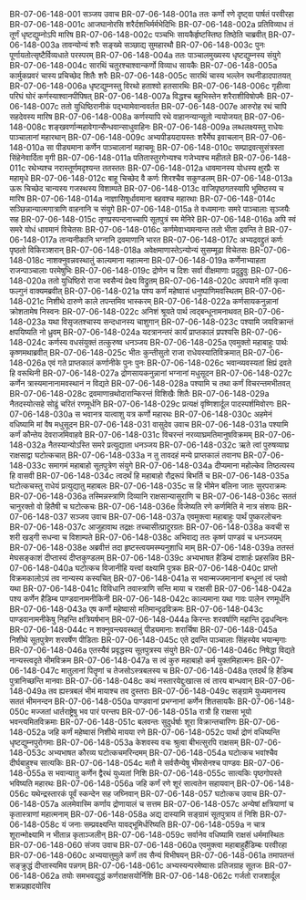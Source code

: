BR-07-06-148-001  सञ्जय उवाच
BR-07-06-148-001a ततः कर्णो रणे दृष्ट्वा पार्षतं परवीरहा
BR-07-06-148-001c आजघानोरसि शरैर्दशभिर्मर्मभेदिभिः
BR-07-06-148-002a प्रतिविव्याध तं तूर्णं धृष्टद्युम्नोऽपि मारिष
BR-07-06-148-002c पञ्चभिः सायकैर्हृष्टस्तिष्ठ तिष्ठेति चाब्रवीत्
BR-07-06-148-003a तावन्योन्यं शरैः सङ्ख्ये सञ्छाद्य सुमहारथौ
BR-07-06-148-003c पुनः पूर्णायतोत्सृष्टैर्विव्यधाते परस्परम्
BR-07-06-148-004a ततः पाञ्चालमुख्यस्य धृष्टद्युम्नस्य संयुगे
BR-07-06-148-004c सारथिं चतुरश्चाश्वान्कर्णो विव्याध सायकैः
BR-07-06-148-005a कार्मुकप्रवरं चास्य प्रचिच्छेद शितैः शरैः
BR-07-06-148-005c सारथिं चास्य भल्लेन रथनीडादपातयत्
BR-07-06-148-006a धृष्टद्युम्नस्तु विरथो हताश्वो हतसारथिः
BR-07-06-148-006c गृहीत्वा परिघं घोरं कर्णस्याश्वानपीपिषत्
BR-07-06-148-007a विद्धश्च बहुभिस्तेन शरैराशीविषोपमैः
BR-07-06-148-007c ततो युधिष्ठिरानीकं पद्भ्यामेवान्ववर्तत
BR-07-06-148-007e आरुरोह रथं चापि सहदेवस्य मारिष
BR-07-06-148-008a कर्णस्यापि रथे वाहानन्यान्सूतो न्ययोजयत्
BR-07-06-148-008c शङ्खवर्णान्महावेगान्सैन्धवान्साधुवाहिनः
BR-07-06-148-009a लब्धलक्ष्यस्तु राधेयः पाञ्चालानां महारथान्
BR-07-06-148-009c अभ्यपीडयदायस्तः शरैर्मेघ इवाचलान्
BR-07-06-148-010a सा पीड्यमाना कर्णेन पाञ्चालानां महाचमूः
BR-07-06-148-010c सम्प्राद्रवत्सुसंत्रस्ता सिंहेनेवार्दिता मृगी
BR-07-06-148-011a पतितास्तुरगेभ्यश्च गजेभ्यश्च महीतले
BR-07-06-148-011c रथेभ्यश्च नरास्तूर्णमदृश्यन्त ततस्ततः
BR-07-06-148-012a धावमानस्य योधस्य क्षुरप्रैः स महामृधे
BR-07-06-148-012c बाहू चिच्छेद वै कर्णः शिरश्चैव सकुण्डलम्
BR-07-06-148-013a ऊरू चिच्छेद चान्यस्य गजस्थस्य विशाम्पते
BR-07-06-148-013c वाजिपृष्ठगतस्यापि भूमिष्ठस्य च मारिष
BR-07-06-148-014a नाज्ञासिषुर्धावमाना बहवश्च महारथाः
BR-07-06-148-014c सञ्छिन्नान्यात्मगात्राणि वाहनानि च संयुगे
BR-07-06-148-015a ते वध्यमानाः समरे पाञ्चालाः सृञ्जयैः सह
BR-07-06-148-015c तृणप्रस्पन्दनाच्चापि सूतपुत्रं स्म मेनिरे
BR-07-06-148-016a अपि स्वं समरे योधं धावमानं विचेतसः
BR-07-06-148-016c कर्णमेवाभ्यमन्यन्त ततो भीता द्रवन्ति ते
BR-07-06-148-017a तान्यनीकानि भग्नानि द्रवमाणानि भारत
BR-07-06-148-017c अभ्यद्रवद्द्रुतं कर्णः पृष्ठतो विकिरञ्शरान्
BR-07-06-148-018a अवेक्षमाणास्तेऽन्योन्यं सुसम्मूढा विचेतसः
BR-07-06-148-018c नाशक्नुवन्नवस्थातुं काल्यमाना महात्मना
BR-07-06-148-019a कर्णेनाभ्याहता राजन्पाञ्चालाः परमेषुभिः
BR-07-06-148-019c द्रोणेन च दिशः सर्वा वीक्षमाणाः प्रदुद्रुवुः
BR-07-06-148-020a ततो युधिष्ठिरो राजा स्वसैन्यं प्रेक्ष्य विद्रुतम्
BR-07-06-148-020c अपयाने मतिं कृत्वा फल्गुनं वाक्यमब्रवीत्
BR-07-06-148-021a पश्य कर्णं महेष्वासं धनुष्पाणिमवस्थितम्
BR-07-06-148-021c निशीथे दारुणे काले तपन्तमिव भास्करम्
BR-07-06-148-022a कर्णसायकनुन्नानां क्रोशतामेष निस्वनः
BR-07-06-148-022c अनिशं श्रूयते पार्थ त्वद्बन्धूनामनाथवत्
BR-07-06-148-023a यथा विसृजतश्चास्य सन्दधानस्य चाशुगान्
BR-07-06-148-023c पश्यामि जयविक्रान्तं क्षपयिष्यति नो ध्रुवम्
BR-07-06-148-024a यदत्रानन्तरं कार्यं प्राप्तकालं प्रपश्यसि
BR-07-06-148-024c कर्णस्य वधसंयुक्तं तत्कुरुष्व धनञ्जय
BR-07-06-148-025a एवमुक्तो महाबाहुः पार्थः कृष्णमथाब्रवीत्
BR-07-06-148-025c भीतः कुन्तीसुतो राजा राधेयस्यातिविक्रमात्
BR-07-06-148-026a एवं गते प्राप्तकालं कर्णानीके पुनः पुनः
BR-07-06-148-026c भवान्व्यवस्यतां क्षिप्रं द्रवते हि वरूथिनी
BR-07-06-148-027a द्रोणसायकनुन्नानां भग्नानां मधुसूदन
BR-07-06-148-027c कर्णेन त्रास्यमानानामवस्थानं न विद्यते
BR-07-06-148-028a पश्यामि च तथा कर्णं विचरन्तमभीतवत्
BR-07-06-148-028c द्रवमाणान्रथोदारान्किरन्तं विशिखैः शितैः
BR-07-06-148-029a नैतदस्योत्सहे सोढुं चरितं रणमूर्धनि
BR-07-06-148-029c प्रत्यक्षं वृष्णिशार्दूल पादस्पर्शमिवोरगः
BR-07-06-148-030a स भवानत्र यात्वाशु यत्र कर्णो महारथः
BR-07-06-148-030c अहमेनं वधिष्यामि मां वैष मधुसूदन
BR-07-06-148-031  वासुदेव उवाच
BR-07-06-148-031a पश्यामि कर्णं कौन्तेय देवराजमिवाहवे
BR-07-06-148-031c विचरन्तं नरव्याघ्रमतिमानुषविक्रमम्
BR-07-06-148-032a नैतस्यान्योऽस्ति समरे प्रत्युद्याता धनञ्जय
BR-07-06-148-032c ऋते त्वां पुरुषव्याघ्र राक्षसाद्वा घटोत्कचात्
BR-07-06-148-033a न तु तावदहं मन्ये प्राप्तकालं तवानघ
BR-07-06-148-033c समागमं महाबाहो सूतपुत्रेण संयुगे
BR-07-06-148-034a दीप्यमाना महोल्केव तिष्ठत्यस्य हि वासवी
BR-07-06-148-034c त्वदर्थं हि महाबाहो रौद्ररूपं बिभर्ति च
BR-07-06-148-035a घटोत्कचस्तु राधेयं प्रत्युद्यातु महाबलः
BR-07-06-148-035c स हि भीमेन बलिना जातः सुरपराक्रमः
BR-07-06-148-036a तस्मिन्नस्त्राणि दिव्यानि राक्षसान्यासुराणि च
BR-07-06-148-036c सततं चानुरक्तो वो हितैषी च घटोत्कचः
BR-07-06-148-036e विजेष्यति रणे कर्णमिति मे नात्र संशयः
BR-07-06-148-037  सञ्जय उवाच
BR-07-06-148-037a एवमुक्त्वा महाबाहुः पार्थं पुष्करलोचनः
BR-07-06-148-037c आजुहावाथ तद्रक्षः तच्चासीत्प्रादुरग्रतः
BR-07-06-148-038a कवची स शरी खड्गी सधन्वा च विशाम्पते
BR-07-06-148-038c अभिवाद्य ततः कृष्णं पाण्डवं च धनञ्जयम्
BR-07-06-148-038e अब्रवीत्तं तदा हृष्टस्त्वयमस्म्यनुशाधि माम्
BR-07-06-148-039a ततस्तं मेघसङ्काशं दीप्तास्यं दीप्तकुण्डलम्
BR-07-06-148-039c अभ्यभाषत हैडिम्बं दाशार्हः प्रहसन्निव
BR-07-06-148-040a घटोत्कच विजानीहि यत्त्वां वक्ष्यामि पुत्रक
BR-07-06-148-040c प्राप्तो विक्रमकालोऽयं तव नान्यस्य कस्यचित्
BR-07-06-148-041a स भवान्मज्जमानानां बन्धूनां त्वं प्लवो यथा
BR-07-06-148-041c विविधानि तवास्त्राणि सन्ति माया च राक्षसी
BR-07-06-148-042a पश्य कर्णेन हैडिम्ब पाण्डवानामनीकिनी
BR-07-06-148-042c काल्यमाना यथा गावः पालेन रणमूर्धनि
BR-07-06-148-043a एष कर्णो महेष्वासो मतिमान्दृढविक्रमः
BR-07-06-148-043c पाण्डवानामनीकेषु निहन्ति क्षत्रियर्षभान्
BR-07-06-148-044a किरन्तः शरवर्षाणि महान्ति दृढधन्विनः
BR-07-06-148-044c न शक्नुवन्त्यवस्थातुं पीड्यमानाः शरार्चिषा
BR-07-06-148-045a निशीथे सूतपुत्रेण शरवर्षेण पीडिताः
BR-07-06-148-045c एते द्रवन्ति पाञ्चालाः सिंहस्येव भयान्मृगाः
BR-07-06-148-046a एतस्यैवं प्रवृद्धस्य सूतपुत्रस्य संयुगे
BR-07-06-148-046c निषेद्धा विद्यते नान्यस्त्वदृते भीमविक्रम
BR-07-06-148-047a स त्वं कुरु महाबाहो कर्म युक्तमिहात्मनः
BR-07-06-148-047c मातुलानां पितॄणां च तेजसोऽस्त्रबलस्य च
BR-07-06-148-048a एतदर्थं हि हैडिम्ब पुत्रानिच्छन्ति मानवाः
BR-07-06-148-048c कथं नस्तारयेद्दुःखात्स त्वं तारय बान्धवान्
BR-07-06-148-049a तव ह्यस्त्रबलं भीमं मायाश्च तव दुस्तराः
BR-07-06-148-049c सङ्ग्रामे युध्यमानस्य सततं भीमनन्दन
BR-07-06-148-050a पाण्डवानां प्रभग्नानां कर्णेन शितसायकैः
BR-07-06-148-050c मज्जतां धार्तराष्ट्रेषु भव पारं परन्तप
BR-07-06-148-051a रात्रौ हि राक्षसा भूयो भवन्त्यमितविक्रमाः
BR-07-06-148-051c बलवन्तः सुदुर्धर्षाः शूरा विक्रान्तचारिणः
BR-07-06-148-052a जहि कर्णं महेष्वासं निशीथे मायया रणे
BR-07-06-148-052c पार्था द्रोणं वधिष्यन्ति धृष्टद्युम्नपुरोगमाः
BR-07-06-148-053a केशवस्य वचः श्रुत्वा बीभत्सुरपि राक्षसम्
BR-07-06-148-053c अभ्यभाषत कौरव्य घटोत्कचमरिन्दमम्
BR-07-06-148-054a घटोत्कच भवांश्चैव दीर्घबाहुश्च सात्यकिः
BR-07-06-148-054c मतौ मे सर्वसैन्येषु भीमसेनश्च पाण्डवः
BR-07-06-148-055a स भवान्यातु कर्णेन द्वैरथं युध्यतां निशि
BR-07-06-148-055c सात्यकिः पृष्ठगोपस्ते भविष्यति महारथः
BR-07-06-148-056a जहि कर्णं रणे शूरं सात्वतेन सहायवान्
BR-07-06-148-056c यथेन्द्रस्तारकं पूर्वं स्कन्देन सह जघ्निवान्
BR-07-06-148-057  घटोत्कच उवाच
BR-07-06-148-057a अलमेवास्मि कर्णाय द्रोणायालं च सत्तम
BR-07-06-148-057c अन्येषां क्षत्रियाणां च कृतास्त्राणां महात्मनाम्
BR-07-06-148-058a अद्य दास्यामि सङ्ग्रामं सूतपुत्राय तं निशि
BR-07-06-148-058c यं जनाः सम्प्रवक्ष्यन्ति यावद्भूमिर्धरिष्यति
BR-07-06-148-059a न चात्र शूरान्मोक्ष्यामि न भीतान्न कृताञ्जलीन्
BR-07-06-148-059c सर्वानेव वधिष्यामि राक्षसं धर्ममास्थितः
BR-07-06-148-060  संजय उवाच
BR-07-06-148-060a एवमुक्त्वा महाबाहुर्हैडिम्बः परवीरहा
BR-07-06-148-060c अभ्ययात्तुमुले कर्णं तव सैन्यं विभीषयन्
BR-07-06-148-061a तमापतन्तं सङ्क्रुद्धं दीप्तास्यमिव पन्नगम्
BR-07-06-148-061c अभ्यस्यन्परमेष्वासः प्रतिजग्राह सूतजः
BR-07-06-148-062a तयोः समभवद्युद्धं कर्णराक्षसयोर्निशि
BR-07-06-148-062c गर्जतो राजशार्दूल शक्रप्रह्रादयोरिव
